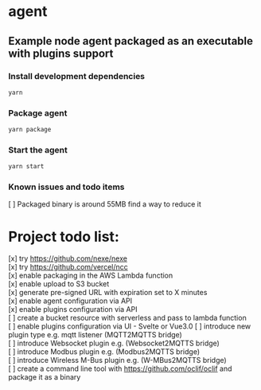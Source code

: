 # agent
## Example node agent packaged as an executable with plugins support 

### Install development dependencies
```bash
yarn
```

### Package agent
```bash
yarn package
```

### Start the agent
```bash
yarn start
```

### Known issues and todo items
[ ] Packaged binary is around 55MB find a way to reduce it

# Project todo list:
[x] try https://github.com/nexe/nexe  
[x] try https://github.com/vercel/ncc   
[x] enable packaging in the AWS Lambda function  
[x] enable upload to S3 bucket  
[x] generate pre-signed URL with expiration set to X minutes  
[x] enable agent configuration via API  
[x] enable plugins configuration via API  
[ ] create a bucket resource with serverless and pass to lambda function  
[ ] enable plugins configuration via UI - Svelte or Vue3.0 
[ ] introduce new plugin type e.g. mqtt listener (MQTT2MQTTS bridge)  
[ ] introduce Websocket plugin e.g. (Websocket2MQTTS bridge)  
[ ] introduce Modbus plugin e.g. (Modbus2MQTTS bridge)  
[ ] introduce Wireless M-Bus plugin e.g. (W-MBus2MQTTS bridge)  
[ ] create a command line tool with https://github.com/oclif/oclif and package it as a binary
